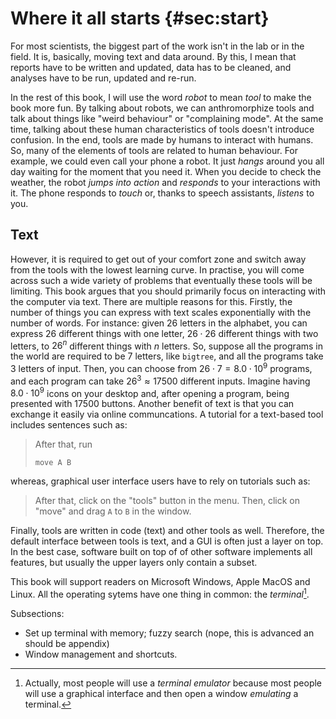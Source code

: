 # Where it all starts {#sec:start}

For most scientists, the biggest part of the work isn't in the lab or in the field.
It is, basically, moving text and data around.
By this, I mean that reports have to be written and updated, data has to be cleaned, and analyses have to be run, updated and re-run.

In the rest of this book, I will use the word *robot* to mean *tool* to make the book more fun.
By talking about robots, we can anthromorphize tools and talk about things like "weird behaviour" or "complaining mode".
At the same time, talking about these human characteristics of tools doesn't introduce confusion.
In the end, tools are made by humans to interact with humans.
So, many of the elements of tools are related to human behaviour.
For example, we could even call your phone a robot.
It just *hangs* around you all day waiting for the moment that you need it.
When you decide to check the weather, the robot *jumps into action* and *responds* to your interactions with it.
The phone responds to *touch* or, thanks to speech assistants, *listens* to you.

## Text

However, it is required to get out of your comfort zone and switch away from the tools with the lowest learning curve.
In practise, you will come across such a wide variety of problems that eventually these tools will be limiting.
This book argues that you should primarily focus on interacting with the computer via text.
There are multiple reasons for this.
Firstly, the number of things you can express with text scales exponentially with the number of words.
For instance: given 26 letters in the alphabet, you can express $26$ different things with one letter, $26 \cdot 26$ different things with two letters, to $26^n$ different things with $n$ letters.
So, suppose all the programs in the world are required to be 7 letters, like `bigtree`, and all the programs take 3 letters of input.
Then, you can choose from $26 \cdot 7 = 8.0 \cdot 10^9$ programs, and each program can take $26^3 \approx 17 500$ different inputs.
Imagine having $8.0 \cdot 10^9$ icons on your desktop and, after opening a program, being presented with $17 500$ buttons.
Another benefit of text is that you can exchange it easily via online communcations.
A tutorial for a text-based tool includes sentences such as:

> After that, run
> ```
> move A B
> ```

whereas, graphical user interface users have to rely on tutorials such as:

> After that, click on the "tools" button in the menu.
> Then, click on "move" and drag `A` to `B` in the window.

Finally, tools are written in code (text) and other tools as well.
Therefore, the default interface between tools is text, and a GUI is often just a layer on top.
In the best case, software built on top of of other software implements all features, but usually the upper layers only contain a subset.

This book will support readers on Microsoft Windows, Apple MacOS and Linux.
All the operating sytems have one thing in common: the _terminal_[^terminal].

[^terminal]: Actually, most people will use a _terminal emulator_ because most people will use a graphical interface and then open a window *emulating* a terminal.

Subsections:

- Set up terminal with memory; fuzzy search (nope, this is advanced an should be appendix)
- Window management and shortcuts.
